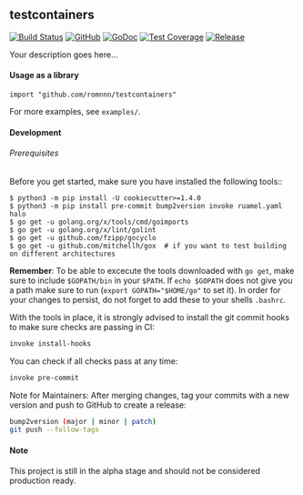 ## testcontainers

[![Build Status](https://travis-ci.com/romnnn/testcontainers.svg?branch=master)](https://travis-ci.com/romnnn/testcontainers)
[![GitHub](https://img.shields.io/github/license/romnnn/testcontainers)](https://github.com/romnnn/testcontainers)
[![GoDoc](https://godoc.org/github.com/romnnn/testcontainers?status.svg)](https://godoc.org/github.com/romnnn/testcontainers)  [![Test Coverage](https://codecov.io/gh/romnnn/testcontainers/branch/master/graph/badge.svg)](https://codecov.io/gh/romnnn/testcontainers)
[![Release](https://img.shields.io/github/release/romnnn/testcontainers)](https://github.com/romnnn/testcontainers/releases/latest)

Your description goes here...



#### Usage as a library

```golang
import "github.com/romnnn/testcontainers"
```

For more examples, see `examples/`.


#### Development

######  Prerequisites

Before you get started, make sure you have installed the following tools::

    $ python3 -m pip install -U cookiecutter>=1.4.0
    $ python3 -m pip install pre-commit bump2version invoke ruamel.yaml halo
    $ go get -u golang.org/x/tools/cmd/goimports
    $ go get -u golang.org/x/lint/golint
    $ go get -u github.com/fzipp/gocyclo
    $ go get -u github.com/mitchellh/gox  # if you want to test building on different architectures

**Remember**: To be able to excecute the tools downloaded with `go get`, 
make sure to include `$GOPATH/bin` in your `$PATH`.
If `echo $GOPATH` does not give you a path make sure to run
(`export GOPATH="$HOME/go"` to set it). In order for your changes to persist, 
do not forget to add these to your shells `.bashrc`.

With the tools in place, it is strongly advised to install the git commit hooks to make sure checks are passing in CI:
```bash
invoke install-hooks
```

You can check if all checks pass at any time:
```bash
invoke pre-commit
```

Note for Maintainers: After merging changes, tag your commits with a new version and push to GitHub to create a release:
```bash
bump2version (major | minor | patch)
git push --follow-tags
```

#### Note

This project is still in the alpha stage and should not be considered production ready.
